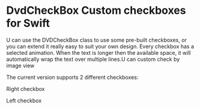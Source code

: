 # DvdCheckBox Custom checkboxes for Swift

U can use the DVDCheckBox class to use some pre-built checkboxes, or you can extend it really easy to suit your own design. Every checkbox has a selected animation. When the text is longer then the available space, it will automatically wrap the text over multiple lines.U can custom check by image view

The current version supports 2 different checkboxes:

Right checkbox

Left checkbox


